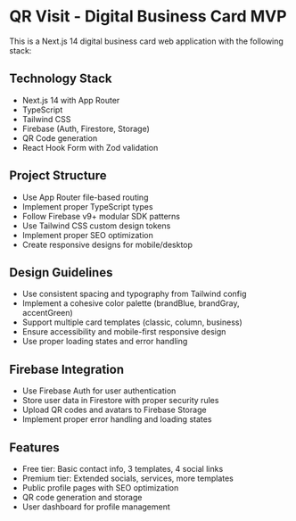 # QR Visit - Digital Business Card MVP

<!-- Use this file to provide workspace-specific custom instructions to Copilot. For more details, visit https://code.visualstudio.com/docs/copilot/copilot-customization#_use-a-githubcopilotinstructionsmd-file -->

This is a Next.js 14 digital business card web application with the following stack:

## Technology Stack
- Next.js 14 with App Router
- TypeScript
- Tailwind CSS
- Firebase (Auth, Firestore, Storage)
- QR Code generation
- React Hook Form with Zod validation

## Project Structure
- Use App Router file-based routing
- Implement proper TypeScript types
- Follow Firebase v9+ modular SDK patterns
- Use Tailwind CSS custom design tokens
- Implement proper SEO optimization
- Create responsive designs for mobile/desktop

## Design Guidelines
- Use consistent spacing and typography from Tailwind config
- Implement a cohesive color palette (brandBlue, brandGray, accentGreen)
- Support multiple card templates (classic, column, business)
- Ensure accessibility and mobile-first responsive design
- Use proper loading states and error handling

## Firebase Integration
- Use Firebase Auth for user authentication
- Store user data in Firestore with proper security rules
- Upload QR codes and avatars to Firebase Storage
- Implement proper error handling and loading states

## Features
- Free tier: Basic contact info, 3 templates, 4 social links
- Premium tier: Extended socials, services, more templates
- Public profile pages with SEO optimization
- QR code generation and storage
- User dashboard for profile management
